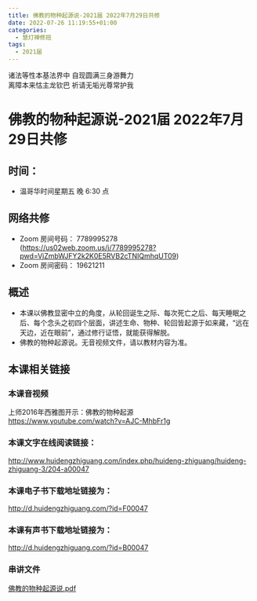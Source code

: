 ```yaml
---
title: 佛教的物种起源说-2021届 2022年7月29日共修
date: 2022-07-26 11:19:55+01:00
categories:
  - 慧灯禅修班
tags:
  - 2021届
---
```

<!--StartFragment-->

诸法等性本基法界中 自现圆满三身游舞力\
离障本来怙主龙钦巴 祈请无垢光尊常护我

# 佛教的物种起源说-2021届 2022年7月29日共修

## 时间：

* 温哥华时间星期五 晚 6:30 点

## 网络共修

* Zoom 房间号码： 7789995278 (<https://us02web.zoom.us/j/7789995278?pwd=VjZmbWJFY2k2K0E5RVB2cTNIQmhqUT09>)
* Zoom 房间密码： 19621211

## 概述

* 本课以佛教显密中立的角度，从轮回诞生之际、每次死亡之后、每天睡眠之后、每个念头之初四个层面，讲述生命、物种、轮回皆起源于如来藏，“远在天边，近在眼前”，通过修行证悟，就能获得解脱。
* 佛教的物种起源说。无音视频文件，请以教材内容为准。

## 本课相关链接

### 本课音视频

上师2016年西雅图开示：佛教的物种起源\
<https://www.youtube.com/watch?v=AJC-MhbFr1g>

### 本课文字在线阅读链接：

<http://www.huidengzhiguang.com/index.php/huideng-zhiguang/huideng-zhiguang-3/204-a00047>

### 本课电子书下载地址链接为：

<http://d.huidengzhiguang.com/?id=F00047>

### 本课有声书下载地址链接为：

<http://d.huidengzhiguang.com/?id=B00047>

### 串讲文件

[佛教的物种起源说.pdf](https://s3.ca-central-1.wasabisys.com/hddata/f.huidengchanxiu.net/hdv/f/up/%E4%BD%9B%E6%95%99%E7%9A%84%E7%89%A9%E7%A7%8D%E8%B5%B7%E6%BA%90%E8%AF%B4.md.pdf)

<!--EndFragment-->
